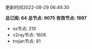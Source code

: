 更新时间2022-08-29 06:49:30

**总订阅: 64**
**总节点: 9075**
**有效节点: 1897**
- ss节点: 210
- v2ray节点: 1606
- trojan节点: 81
